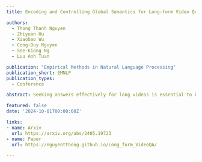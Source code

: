 ```yaml
---
title: Encoding and Controlling Global Semantics for Long-form Video Question Answering

authors:
  - Thong Thanh Nguyen
  - Zhiyuan Hu
  - Xiaobao Wu
  - Cong-Duy Nguyen
  - See-Kiong Ng
  - Luu Anh Tuan

publication: "Empirical Methods in Natural Language Processing"
publication_short: EMNLP
publication_types:
  - Conference

abstract: Seeking answers effectively for long videos is essential to build video question answering (videoQA) systems. Previous methods adaptively select frames and regions from long videos to save computations. However, this fails to reason over the whole sequence of video, leading to sub-optimal performance. To address this problem, we introduce a state space layer (SSL) into multi-modal Transformer to efficiently integrate global semantics of the video, which mitigates the video information loss caused by frame and region selection modules. Our SSL includes a gating unit to enable controllability over the flow of global semantics into visual representations. To further enhance the controllability, we introduce a cross-modal compositional congruence (C^3) objective to encourage global semantics aligned with the question. To rigorously evaluate long-form videoQA capacity, we construct two new benchmarks Ego-QA and MAD-QA featuring videos of considerably long length, i.e. 17.5 minutes and 1.9 hours, respectively. Extensive experiments demonstrate the superiority of our framework on these new as well as existing datasets.

featured: false
date: '2024-10-01T00:00:00Z'

links:
- name: Arxiv
  url: https://arxiv.org/abs/2405.19723
- name: Paper
  url: https://nguyentthong.github.io/Long_form_VideoQA/

---
```

